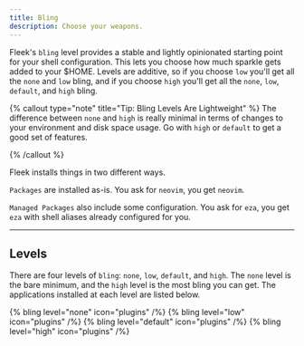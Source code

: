 ```yaml
---
title: Bling
description: Choose your weapons.
---
```


Fleek's `bling` level provides a stable and lightly opinionated starting point for your shell configuration. This lets you choose how much sparkle gets added to your $HOME. Levels are additive, so if you choose `low` you'll get all the `none` and `low` bling, and if you choose `high` you'll get all the `none`, `low`, `default`, and `high` bling.

{% callout type="note" title="Tip: Bling Levels Are Lightweight" %}
The difference between `none` and `high` is really minimal in terms of changes to your environment and disk space usage. Go with `high` or `default` to get a good set of features.

{% /callout %}

Fleek installs things in two different ways.

`Packages` are installed as-is. You ask for `neovim`, you get `neovim`.

`Managed Packages` also include some configuration. You ask for `eza`, you get `eza` with shell aliases already configured for you.

---

## Levels

There are four levels of `bling`: `none`, `low`, `default`, and `high`. The `none` level is the bare minimum, and the `high` level is the most bling you can get. The applications installed at each level are listed below.

{% bling level="none" icon="plugins" /%}
{% bling level="low" icon="plugins" /%}
{% bling level="default" icon="plugins" /%}
{% bling level="high" icon="plugins" /%}
